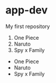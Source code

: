 # app-dev
My first repository
1. One Piece
2. Naruto
3. Spy x Family
- One Piece
- Naruto
- Spy x Family

